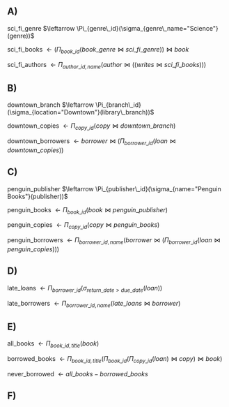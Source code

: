 ## A)

sci_fi_genre $\leftarrow \Pi_{genre\_id}(\sigma_{genre\_name="Science"}(genre))$

sci_fi_books $\leftarrow (\Pi_{book\_id}(book\_genre \bowtie sci\_fi\_genre))\bowtie book$

sci_fi_authors $\leftarrow \Pi_{author\_id,name}(author \bowtie((writes\bowtie sci\_fi\_books)))$

## B)

downtown_branch $\leftarrow \Pi_{branch\_id}(\sigma_{location="Downtown"}(library\_branch))$

downtown_copies $\leftarrow \Pi_{copy\_id}(copy \bowtie downtown\_branch)$

downtown_borrowers $\leftarrow borrower \bowtie (\Pi_{borrower\_id}(loan \bowtie downtown\_copies))$
## C)

penguin_publisher $\leftarrow \Pi_{publisher\_id}(\sigma_{name="Penguin Books"}(publisher))$

penguin_books $\leftarrow \Pi_{book\_id}(book \bowtie penguin\_publisher)$

penguin_copies $\leftarrow \Pi_{copy\_id}(copy \bowtie penguin\_books)$

penguin_borrowers $\leftarrow \Pi_{borrower\_id,name}(borrower \bowtie (\Pi_{borrower\_id}(loan \bowtie penguin\_copies)))$

## D)

late_loans $\leftarrow \Pi_{borrower\_id}(\sigma_{return\_date>due\_date}(loan))$

late_borrowers $\leftarrow \Pi_{borrower\_id,name}(late\_loans \bowtie borrower)$

## E)

all_books $\leftarrow \Pi_{book\_id,title}(book)$

borrowed_books $\leftarrow \Pi_{book\_id,title}(\Pi_{book\_id}(\Pi_{copy\_id}(loan)\bowtie copy) \bowtie book)$

never_borrowed $\leftarrow all\_books-borrowed\_books$

## F)

